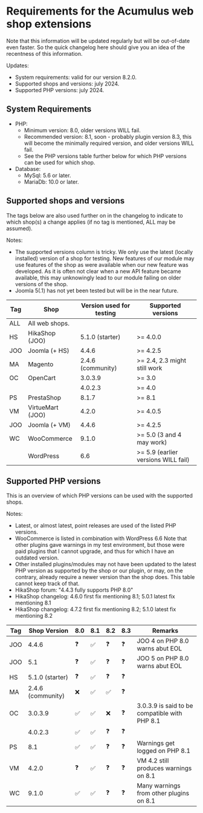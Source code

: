 Requirements for the Acumulus web shop extensions
=================================================

Note that this information will be updated regularly but will be out-of-date
even faster. So the quick changelog here should give you an idea of the
recentness of this information.

Updates:
- System requirements: valid for our version 8.2.0.
- Supported shops and versions: july 2024.
- Supported PHP versions: july 2024.

System Requirements
-------------------

- PHP:
    * Minimum version: 8.0, older versions WILL fail.
    * Recommended version: 8.1, soon - probably plugin version 8.3, this will become the
      minimally required version, and older versions WILL fail.
    * See the PHP versions table further below for which PHP versions can be used for
      which shop.
- Database:
    * MySql: 5.6 or later.
    * MariaDb: 10.0 or later.

Supported shops and versions
----------------------------
The tags below are also used further on in the changelog to indicate to which
shop(s) a change applies (if no tag is mentioned, ALL may be assumed).

Notes:

- The supported versions column is tricky. We only use the latest (locally
  installed) version of a shop for testing. New features of our module may use
  features of the shop as were available when our new feature was developed.
  As it is often not clear when a new API feature became available, this may
  unknowingly lead to our module failing on older versions of the shop.
- Joomla 5(.1) has not yet been tested but will be in the near future.

| Tag | Shop             | Version used for testing | Supported versions                  |
|-----|------------------|--------------------------|-------------------------------------|
| ALL | All web shops.   |                          |                                     |
| HS  | HikaShop (JOO)   | 5.1.0 (starter)          | >= 4.0.0                            |
| JOO | Joomla (+ HS)    | 4.4.6                    | >= 4.2.5                            | 
| MA  | Magento          | 2.4.6 (community)        | >= 2.4, 2.3 might still work        |
| OC  | OpenCart         | 3.0.3.9                  | >= 3.0                              |
|     |                  | 4.0.2.3                  | >= 4.0                              |
| PS  | PrestaShop       | 8.1.7                    | >= 8.1                              |
| VM  | VirtueMart (JOO) | 4.2.0                    | >= 4.0.5                            |
| JOO | Joomla (+ VM)    | 4.4.6                    | >= 4.2.5                            |
| WC  | WooCommerce      | 9.1.0                    | >= 5.0 (3 and 4 may work)           |
|     | WordPress        | 6.6                      | >= 5.9 (earlier versions WILL fail) |

Supported PHP versions
----------------------
This is an overview of which PHP versions can be used with the supported shops.

Notes:
- Latest, or almost latest, point releases are used of the listed PHP versions.
- WooCommerce is listed in combination with WordPress 6.6 Note that other plugins gave
  warnings in my test environment, but those were paid plugins that I cannot upgrade, and
  thus for which I have an outdated version.
- Other installed plugins/modules may not have been updated to the latest
  PHP version as supported by the shop or our plugin, or may, on the contrary,
  already require a newer version than the shop does. This table cannot keep
  track of that.
- HikaShop forum: "4.4.3 fully supports PHP 8.0"
- HikaShop changelog: 4.6.0 first fix mentioning 8.1; 5.0.1 latest fix mentioning 8.1
- HikaShop changelog: 4.7.2 first fix mentioning 8.2; 5.1.0 latest fix mentioning 8.2

| Tag | Shop Version      | 8.0 | 8.1 | 8.2 | 8.3 | Remarks                                        |
|-----|-------------------|-----|-----|-----|-----|------------------------------------------------|
| JOO | 4.4.6             | ❓  | ✅  | ❓  | ❓  | JOO 4 on PHP 8.0 warns abut EOL               |
| JOO | 5.1               | ❓  | ✅  | ❓  | ❓  | JOO 5 on PHP 8.0 warns abut EOL               |
| HS  | 5.1.0 (starter)   | ❓  | ✅  | ❓  | ❓  |                                               |
| MA  | 2.4.6 (community) | ❌  | ✅  | ✅  | ❓  |                                               |
| OC  | 3.0.3.9           | ✅  | ✅  | ❌  | ❓  | 3.0.3.9 is said to be compatible with PHP 8.1 |
|     | 4.0.2.3           | ✅  | ✅  | ❓  | ❓  |                                               |
| PS  | 8.1               | ✅  | ✅  | ❓  | ❓  | Warnings get logged on PHP 8.1                |
| VM  | 4.2.0             | ❓  | ✅  | ❓  | ❓  | VM 4.2 still produces warnings on 8.1         |
| WC  | 9.1.0             | ✅  | ✅  | ❓  | ❓  | Many warnings from other plugins on 8.1       |
